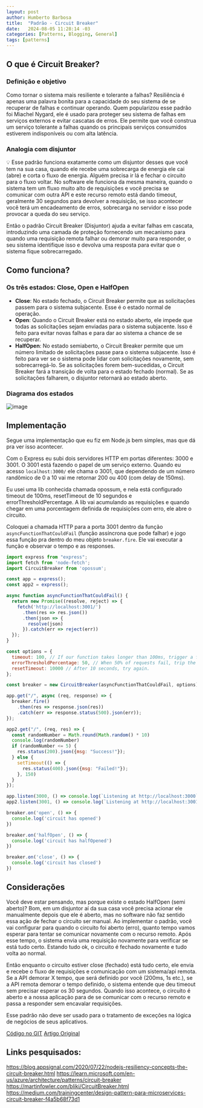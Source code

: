 ```yaml
---
layout: post
author: Humberto Barbosa
title:  "Padrão - Circuit Breaker"
date:   2024-08-05 11:28:14 -03
categories: [Patterns, Blogging, General]
tags: [patterns]
---
```


## O que é Circuit Breaker?

### Definição e objetivo

Como tornar o sistema mais resiliente e tolerante a falhas? Resiliência é apenas uma palavra bonita para a capacidade do seu sistema de se recuperar de falhas e continuar operando. Quem popularizou esse padrão foi Miachel Nygard, ele é usado para proteger seu sistema de falhas em serviços externos e evitar cascatas de erros. Ele permite que você construa um serviço tolerante a falhas quando os principais serviços consumidos estiverem indisponíveis ou com alta latência.

### Analogia com disjuntor
💡
Esse padrão funciona exatamente como um disjuntor desses que você tem na sua casa, quando ele recebe uma sobrecarga de energia ele cai (abre) e corta o fluxo de energia. Alguém precisa ir lá e fechar o circuito para o fluxo voltar. No software ele funciona da mesma maneira, quando o sistema tem um fluxo muito alto de requisições e você precisa se comunicar com outra API e este recurso remoto está dando timeout, geralmente 30 segundos para devolver a requisição, se isso acontecer você terá um encadeamento de erros, sobrecarga no servidor e isso pode provocar a queda do seu serviço.

Então o padrão Circuit Breaker (Disjuntor) ajuda a evitar falhas em cascata, introduzindo uma camada de proteção fornecendo um mecanismo para quando uma requisição remota falhar ou demorar muito para responder, o seu sistema identifique isso e devolva uma resposta para evitar que o sistema fique sobrecarregado.

## Como funciona?

### Os três estados: Close, Open e HalfOpen

- **Close**: No estado fechado, o Circuit Breaker permite que as solicitações passem para o sistema subjacente. Esse é o estado normal de operação.
- **Open**: Quando o Circuit Breaker está no estado aberto, ele impede que todas as solicitações sejam enviadas para o sistema subjacente. Isso é feito para evitar novas falhas e para dar ao sistema a chance de se recuperar.
- **HalfOpen**: No estado semiaberto, o Circuit Breaker permite que um número limitado de solicitações passe para o sistema subjacente. Isso é feito para ver se o sistema pode lidar com solicitações novamente, sem sobrecarregá-lo. Se as solicitações forem bem-sucedidas, o Circuit Breaker fará a transição de volta para o estado fechado (normal). Se as solicitações falharem, o disjuntor retornará ao estado aberto.

### Diagrama dos estados

![image](https://miro.medium.com/v2/resize:fit:4800/format:webp/1*iR5aU3Qs5TC5zJWz41HkWg.png)

## Implementação

Segue uma implementação que eu fiz em Node.js bem simples, mas que dá pra ver isso acontecer.

Com o Express eu subi dois servidores HTTP em portas diferentes: 3000 e 3001. O 3001 está fazendo o papel de um serviço externo. Quando eu acesso `localhost:3000/` ele chama o 3001, que dependendo de um número randômico de 0 a 10 vai me retornar 200 ou 400 (com delay de 150ms).

Eu usei uma lib conhecida chamada opossum, e nela está configurado timeout de 100ms, resetTimeout de 10 segundos e errorThresholdPercentage. A lib vai acumulando as requisições e quando chegar em uma porcentagem definida de requisições com erro, ele abre o circuito.

Coloquei a chamada HTTP para a porta 3001 dentro da função `asyncFunctionThatCouldFail` (função assíncrona que pode falhar) e jogo essa função pra dentro do meu objeto `breaker.fire`. Ele vai executar a função e observar o tempo e as responses.

```javascript
import express from "express";
import fetch from 'node-fetch';
import CircuitBreaker from 'opossum';

const app = express();
const app2 = express();

async function asyncFunctionThatCouldFail() {
  return new Promise((resolve, reject) => {
    fetch('http://localhost:3001/')
      .then(res => res.json())
      .then(json => {
        resolve(json)
      }).catch(err => reject(err))
  });
}

const options = {
  timeout: 100, // If our function takes longer than 100ms, trigger a failure
  errorThresholdPercentage: 50, // When 50% of requests fail, trip the circuit
  resetTimeout: 10000 // After 10 seconds, try again.
};

const breaker = new CircuitBreaker(asyncFunctionThatCouldFail, options);

app.get("/", async (req, response) => {
  breaker.fire()
    .then(res => response.json(res))
    .catch(err => response.status(500).json(err));
});

app2.get("/", (req, res) => {
  const randomNumber = Math.round(Math.random() * 10)
  console.log(randomNumber)
  if (randomNumber <= 5) {
    res.status(200).json({msg: "Success!"});
  } else {
    setTimeout(() => {
      res.status(400).json({msg: "Failed!"});
    }, 150)
  }
});

app.listen(3000, () => console.log(`Listening at http://localhost:3000`));
app2.listen(3001, () => console.log(`Listening at http://localhost:3001`));

breaker.on('open', () => {
  console.log('circuit has opened')
})

breaker.on('halfOpen', () => {
  console.log('circuit has halfOpened')
})

breaker.on('close', () => {
  console.log('circuit has closed')
})
```

## Considerações

Você deve estar pensando, mas porque existe o estado HalfOpen (semi aberto)? Bom, em um disjuntor aí da sua casa você precisa acionar ele manualmente depois que ele é aberto, mas no software não faz sentido essa ação de fechar o circuito ser manual. Ao implementar o padrão, você vai configurar para quando o circuito foi aberto (erro), quanto tempo vamos esperar para tentar se comunicar novamente com o recurso remoto. Após esse tempo, o sistema envia uma requisição novamente para verificar se está tudo certo. Estando tudo ok, o circuito é fechado novamente e tudo volta ao normal.

Então enquanto o circuito estiver close (fechado) está tudo certo, ele envia e recebe o fluxo de requisições e comunicação com um sistema/api remota. Se a API demorar X tempo, que será definido por você (200ms, 1s etc.), se a API remota demorar o tempo definido, o sistema entende que deu timeout sem precisar esperar os 30 segundos. Quando isso acontece, o circuito é aberto e a nossa aplicação para de se comunicar com o recurso remoto e passa a responder sem encavalar requisições.

Esse padrão não deve ser usado para o tratamento de exceções na lógica de negócios de seus aplicativos.

[Código no GIT](https://github.com/h1bertobarbosa/circuit-breaker-pattern)
[Artigo Original](https://dev.to/h1bertobarbosa/padrao-circuit-breaker-3dm3)

## Links pesquisados:
https://blog.appsignal.com/2020/07/22/nodejs-resiliency-concepts-the-circuit-breaker.html
https://learn.microsoft.com/en-us/azure/architecture/patterns/circuit-breaker
https://martinfowler.com/bliki/CircuitBreaker.html
https://medium.com/trainingcenter/design-pattern-para-microservices-circuit-breaker-f4a5b68f73d1
